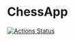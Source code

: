 # ChessApp
[![Actions Status](https://github.com/bkwon21/ChessApp/workflows/Build/badge.svg)](https://github.com/bkwon21/ChessApp/actions)
